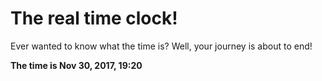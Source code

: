 # The real time clock!

Ever wanted to know what the time is? Well, your journey is about to end!

**The time is Nov 30, 2017, 19:20**